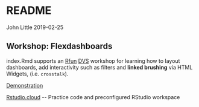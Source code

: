 README
================
John Little
2019-02-25

<!-- README.md is generated from README.Rmd. Please edit that file -->
Workshop: Flexdashboards
------------------------

index.Rmd supports an [Rfun](https://rfun.library.duke.edu) [DVS](https://library.duke.edu/data/) workshop for learning how to layout dashboards, add interactivity such as filters and **linked brushing** via HTML Widgets, (i.e. `crosstalk`).

[Demonstration](https://rfun-flexdashboards.netlify.com/)

[Rstudio.cloud](https://rstudio.cloud/spaces/11680/projects) -- Practice code and preconfigured RStudio workspace
